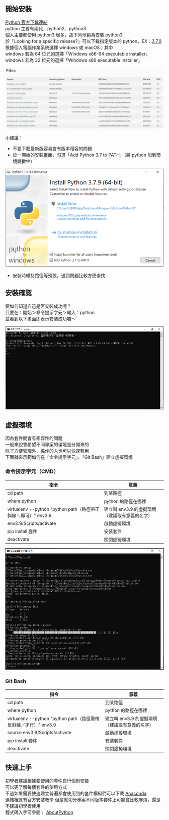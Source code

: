 ## 開始安裝
 [Python 官方下載連結](https://www.python.org/downloads/)   
python 主要有兩代，python2、python3  
個人主要都使用 python3 居多，故下列示範為安裝 python3   
於「Looking for a specific release?」可以下載指定版本的 python，EX：[3.7.9](https://www.python.org/downloads/release/python-379/)  
根據個人電腦作業系統選擇 windows 或 macOS；其中  
windows 若為 64 位元的選擇「Windows x86-64 executable installer」  
windows 若為 32 位元的選擇「Windows x86 executable installer」 
  
![](https://github.com/yuning-lin/EnvironmentSetup/blob/main/SetUpPic/python_download_option.PNG)
  
小建議：
* 不要下載最新版容易會有版本相容的問題  
* 於一開始的安裝畫面，勾選「Add Python 3.7 to PATH」（將 python 加到環境變數中）  
  
![](https://github.com/yuning-lin/EnvironmentSetup/blob/main/SetUpPic/add_python_to_path.PNG)
* 安裝時維持路徑等預設，遇到問題比較方便查找  

## 安裝確認
要如何知道自己是否安裝成功呢？  
只要在：開始＞命令提示字元＞輸入：python  
並看到以下畫面即表示安裝成功囉～  
  
![](https://github.com/yuning-lin/EnvironmentSetup/blob/main/SetUpPic/CMD.PNG)

## 虛擬環境
因為套件間會有相容性的問題  
一般來說會希望不同專案的環境是分開來的  
除了方便管理外，協作的人也可以快速套用  
下面就來示範如何在「命令提示字元」、「Git Bash」建立虛擬環境
### 命令提示字元（CMD）
指令|意義
----|----
cd path | 到某路徑
where python | python 的路徑在哪裡
virtualenv --python "python path（路徑帶正斜線＼即可）" env3.9 | 建立叫 env3.9 的虛擬環境（建議取有意義的名字）
env3.9/Scripts/activate | 啟動虛擬環境
pip install 套件 | 安裝套件
deactivate | 關閉虛擬環境  
  
![](https://github.com/yuning-lin/EnvironmentSetup/blob/main/SetUpPic/create_virtualenv.PNG)  

### Git Bash
指令|意義
----|----
cd path | 到某路徑
where python | python 的路徑在哪裡
virtualenv --python "python path（路徑需帶反斜線／才行）" env3.9 | 建立叫 env3.9 的虛擬環境（建議取有意義的名字）
source env3.9/Scripts/activate | 啟動虛擬環境
pip install 套件 | 安裝套件
deactivate | 關閉虛擬環境 

## 快速上手
初學者建議根據要使用的套件自行個別安裝  
可以更了解每個套件的使用方式  
不過如果需要快速建立普遍都會使用到的套件模組們可以下載 [Anaconda](https://docs.anaconda.com/anaconda/install/windows/)  
連結裡就有官方安裝教學
但是就切分專案不同版本套件上可能會比較麻煩，還是不建議初學者使用  
程式碼入手可參閱： [AboutPython](https://github.com/yuning-lin/AboutPython)  
